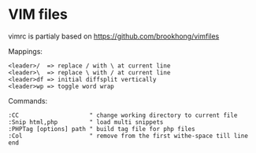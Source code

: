 # VIM files

vimrc is partialy based on https://github.com/brookhong/vimfiles

Mappings:
```
<leader>/  => replace / with \ at current line
<leader>\  => replace \ with / at current line
<leader>df => initial diffsplit vertically
<leader>wp => toggle word wrap
```

Commands:
```
:CC                    " change working directory to current file
:Snip html,php         " load multi snippets
:PHPTag [options] path " build tag file for php files
:Col                   " remove from the first withe-space till line end
```
